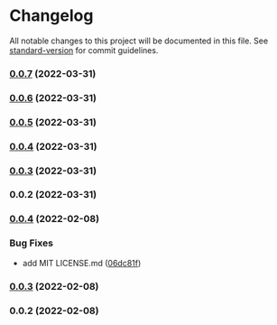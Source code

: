 # Changelog

All notable changes to this project will be documented in this file. See [standard-version](https://github.com/conventional-changelog/standard-version) for commit guidelines.

### [0.0.7](https://github.com/f3rno64/mdod/compare/v0.0.6...v0.0.7) (2022-03-31)

### [0.0.6](https://github.com/f3rno64/mdod/compare/v0.0.5...v0.0.6) (2022-03-31)

### [0.0.5](https://github.com/f3rno64/mdod/compare/v0.0.4...v0.0.5) (2022-03-31)

### [0.0.4](https://github.com/f3rno64/mdod/compare/v0.0.3...v0.0.4) (2022-03-31)

### [0.0.3](https://github.com/f3rno64/mdod/compare/v0.0.2...v0.0.3) (2022-03-31)

### 0.0.2 (2022-03-31)

### [0.0.4](https://github.com/f3rno64/node-js-lib-template/compare/v0.0.3...v0.0.4) (2022-02-08)


### Bug Fixes

* add MIT LICENSE.md ([06dc81f](https://github.com/f3rno64/node-js-lib-template/commit/06dc81fb7d214973b053aaeadd482cc0ebe5f336))

### [0.0.3](https://github.com/f3rno64/node-js-lib-template/compare/v0.0.2...v0.0.3) (2022-02-08)

### 0.0.2 (2022-02-08)
